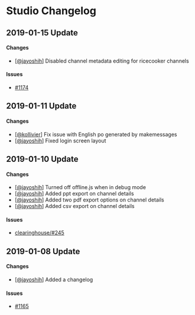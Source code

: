 # Studio Changelog

## 2019-01-15 Update
#### Changes
* [[@jayoshih](https://github.com/jayoshih)] Disabled channel metadata editing for ricecooker channels

#### Issues
* [#1174](https://github.com/learningequality/studio/issues/1174)


## 2019-01-11 Update
#### Changes
* [[@kollivier](https://github.com/kollivier)] Fix issue with English po generated by makemessages
* [[@jayoshih](https://github.com/jayoshih)] Fixed login screen layout


## 2019-01-10 Update
#### Changes
* [[@jayoshih](https://github.com/jayoshih)] Turned off offline.js when in debug mode
* [[@jayoshih](https://github.com/jayoshih)] Added ppt export on channel details
* [[@jayoshih](https://github.com/jayoshih)] Added two pdf export options on channel details
* [[@jayoshih](https://github.com/jayoshih)] Added csv export on channel details

#### Issues
* [clearinghouse/#245](https://github.com/learningequality/clearinghouse/issues/245)


## 2019-01-08 Update
#### Changes
* [[@jayoshih](https://github.com/jayoshih)] Added a changelog

#### Issues
* [#1165](https://github.com/learningequality/studio/issues/1165)
